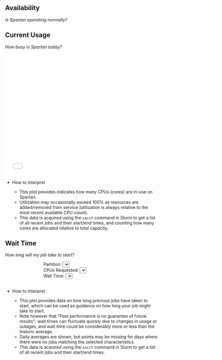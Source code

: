 
## Availability 
*Is Spartan operating normally?*

<a href="https://spartanhpc.statuspage.io/" target="_blank">
    <span class="color-dot"></span>
    <span class="color-description"></span>
</a>

## Current Usage
*How busy is Spartan today?*

<p>
<iframe width="700" height="400" frameborder="0" scrolling="no" src="//plot.ly/~spartan_hpc/5.embed?link=false"></iframe>
</p>

<ul class="accordion">
  <li>
<span class="accordion__title">How to Interpret</span>
<div class="accordion__hidden">
<ul>
<li>This plot provides indicates how many CPUs (cores) are in-use on Spartan.</li>
<li>Utilization may occasionally exceed 100% as resources are added/removed from service (utilization is always relative to the most recent available CPU count).</li>
<li>This data is acquired using the <code>sacct</code> command in Slurm to get a list of all recent jobs and their start/end times, and counting how many cores are allocated relative to total capacity.</li>
</ul>
</div>
</li>
</ul>

## Wait Time
*How long will my job take to start?*

<div id="graph" style="width: 50%; margin: 0 auto;"></div>

<div class="container">
  <div class="row" style="width:50%; margin: 0 auto;">
    <div class="col-sm">
      Partition: <select id="partitionSelect" class="alt"></select>
    </div>
    <div class="col-sm">
      CPUs Requested: <select id="coreSelect" class="alt"></select>
    </div>
    <div class="col-sm">
      Wall Time: <select id="wallTimeSelect" class="alt"></select>
    </div>
  </div>
</div>

<br/>

<ul class="accordion">
  <li>
<span class="accordion__title">How to Interpret</span>
<div class="accordion__hidden">
<ul>
<li>This plot provides data on how long previous jobs have taken to start, which can be used as guidance on how long your job might take to start.</li>
<li>Note however that "Past performance is no guarantee of future results"; wait times can fluctuate quickly due to changes in usage or outages, and wait time could be considerably more or less than the historic average.</li>
<li>Daily averages are shown, but points may be missing for days where there were no jobs matching the selected characteristics.</li>
<li>This data is acquired using the <code>sacct</code> command in Slurm to get a list of all recent jobs and their start/end times.</li>
</ul>
</div>
</li>
</ul>


<script>

    window.onload = function() {

        Plotly.d3.json("https://swift.rc.nectar.org.au:8888/v1/AUTH_5634a7ad82ad49579e4192f4db90191f/spartan_metrics/wait_time.json" + '?' + Math.floor(Math.random() * 1000), function (data) {

            function assignOptions(options, selector) {
                $.each(options, function (val, text) {
                    selector.append(
                        $('<option></option>').val(text).html(text)
                    );
                });
            }

            function updatePlot() {
                var graphData = [
                    {   x: data['data'][wallTimeSelect.val()][partitionSelect.val()][coreSelect.val()]['x'],
                        y: data['data'][wallTimeSelect.val()][partitionSelect.val()][coreSelect.val()]['y'],
                        text: 'hours',
                        mode: 'markers',
                        hoverinfo: 'x+text+y',
                        marker: {
                            size: 10
                        },
                        name: 'Daily Average'
                    },
                    {
                        x: data['data'][wallTimeSelect.val()][partitionSelect.val()][coreSelect.val()]['x'],
                        y: data['data'][wallTimeSelect.val()][partitionSelect.val()][coreSelect.val()]['y_rolling_average'],
                        hoverinfo: 'none',
                        line: {
                            color: 'rgb(150, 150, 150)',
                            width: 1,
                            dash: 'dash'
                        },
                        name: 'Rolling 14d Mean'
                    }
                ];

                var layout = {
                    title: 'Job Wait Time',
                    width: 700,
                    height: 400,
                    yaxis: {
                        title: 'Hours',
                        hoverformat: '.2f hours'
                    },
                    legend: {
                        x: 0.5, 
                        y: 1.2,
                        orientation: 'h',
                        xanchor: 'center',
                    }
                };
                Plotly.newPlot('graph', graphData, layout);
            }

            var partitionSelect = $('#partitionSelect');
            var coreSelect = $('#coreSelect');
            var wallTimeSelect = $('#wallTimeSelect');

            // Populate drop-down options
            assignOptions(data['options']['partitions'], partitionSelect);
            assignOptions(data['options']['cores'], coreSelect);
            assignOptions(data['options']['wall_times'], wallTimeSelect);

            // Attach listeners
            partitionSelect.change(updatePlot);
            coreSelect.change(updatePlot);
            wallTimeSelect.change(updatePlot);

            // Build initial plot
            updatePlot()

        });
    }


</script>

